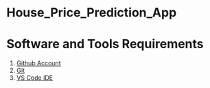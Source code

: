 # House_Price_Prediction_App

# Software and Tools Requirements



1. [Github Account](https://github.com/)
2. [Git](https://git-scm.com/)
3. [VS Code IDE](https://code.visualstudio.com/)
